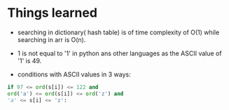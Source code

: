 # Things learned

- searching in dictionary( hash table) is of time complexity of O(1) while searching in arr is O(n).

- 1 is not equal to '1' in python ans other languages as the ASCII value of '1' is 49.

- conditions with ASCII values in 3 ways:

```python
if 97 <= ord(s[i]) <= 122 and
ord('a') <= ord(s[i]) <= ord('z') and
'a' <= s[i] <= 'z':
```

